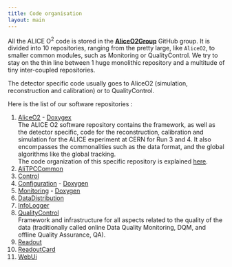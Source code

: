 ```yaml
---
title: Code organisation
layout: main
---
```


<link type="text/css" rel="stylesheet" href="../main.css" />

All the ALICE O<sup>2</sup> code is stored in the [__AliceO2Group__](https://github.com/AliceO2Group) GitHub group.  It is divided into 10 repositories, ranging from the pretty large, like `AliceO2`, to smaller common modules, such as Monitoring or QualityControl. We try to stay on the thin line between 1 huge monolithic repository and a multitude of tiny inter-coupled repositories.

The detector specific code usually goes to AliceO2 (simulation, reconstruction and calibration) or to QualityControl.

Here is the list of our software repositories :

1. [AliceO2](https://github.com/AliceO2Group/AliceO2) - [Doxygex](https://aliceo2group.github.io/AliceO2/) <br/>
The ALICE O2 software repository contains the framework, as well as the detector specific, code for the reconstruction, calibration and simulation for the ALICE experiment at CERN for Run 3 and 4. It also encompasses the commonalities such as the data format, and the global algorithms like the global tracking. <br/>
The code organization of this specific repository is explained [here](https://github.com/AliceO2Group/AliceO2/blob/dev/doc/CodeOrganization.md).
1. [AliTPCCommon](https://github.com/AliceO2Group/AliTPCCommon)
1. [Control](https://github.com/AliceO2Group/Control)
1. [Configuration](https://github.com/AliceO2Group/Configuration) - [Doxygen](https://aliceo2group.github.io/Configuration/)
1. [Monitoring](https://github.com/AliceO2Group/Monitoring) - [Doxygen](https://aliceo2group.github.io/Monitoring/)
1. [DataDistribution](https://github.com/AliceO2Group/DataDistribution)
1. [InfoLogger](https://github.com/AliceO2Group/InfoLogger)
1. [QualityControl](https://github.com/AliceO2Group/QualityControl)<br/>
Framework and infrastructure for all aspects related to the quality of the data (traditionally called online Data Quality Monitoring, DQM, and offline Quality Assurance, QA).
1. [Readout](https://github.com/AliceO2Group/Readout)
1. [ReadoutCard](https://github.com/AliceO2Group/ReadoutCard)
1. [WebUi](https://github.com/AliceO2Group/WebUi)
